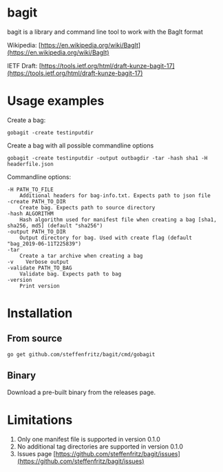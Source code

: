 # bagit
bagit is a library and command line tool to work with the BagIt format

Wikipedia: [https://en.wikipedia.org/wiki/BagIt](https://en.wikipedia.org/wiki/BagIt) 

IETF Draft: [https://tools.ietf.org/html/draft-kunze-bagit-17](https://tools.ietf.org/html/draft-kunze-bagit-17)

# Usage examples


Create a bag:

    gobagit -create testinputdir


Create a bag with all possible commandline options

    gobagit -create testinputdir -output outbagdir -tar -hash sha1 -H headerfile.json


Commandline options:

    -H PATH_TO_FILE
        Additional headers for bag-info.txt. Expects path to json file
    -create PATH_TO_DIR
        Create bag. Expects path to source directory
    -hash ALGORITHM
        Hash algorithm used for manifest file when creating a bag [sha1, sha256, md5] (default "sha256")
    -output PATH_TO_DIR
        Output directory for bag. Used with create flag (default "bag_2019-06-11T225839")
    -tar
        Create a tar archive when creating a bag
    -v    Verbose output
    -validate PATH_TO_BAG
        Validate bag. Expects path to bag
    -version
        Print version


# Installation

## From source

    go get github.com/steffenfritz/bagit/cmd/gobagit


## Binary


Download a pre-built binary from the releases page.


# Limitations

1. Only one manifest file is supported in version 0.1.0
2. No additional tag directories are supported in version 0.1.0
3. Issues page [https://github.com/steffenfritz/bagit/issues](https://github.com/steffenfritz/bagit/issues)
